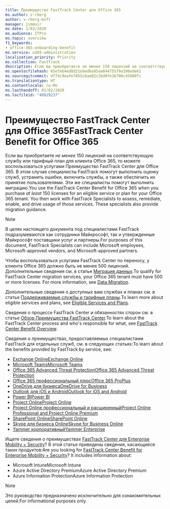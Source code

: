 ```yaml
---
title: Преимущество FastTrack Center для Office 365
ms.author: v-rberg
author: v-rberg-msft
manager: jimmuir
ms.date: 1/03/2020
ms.audience: ITPro
ms.topic: overview
f1_keywords:
- office-365-onboarding-benefit
ms.service: o365-administration
localization_priority: Priority
ms.collection: FastTrack
description: Если вы приобретаете не менее 150 лицензий на соответствующую службу или тарифный план для клиента Office 365, то можете воспользоваться услугами Преимущество FastTrack Center для Office 365. В этом случае специалисты FastTrack помогут выполнить оценку служб, устранить ошибки, включить службы, а также обеспечить их принятие пользователями. Эти же специалисты помогут выполнить миграцию.
ms.openlocfilehash: 65efeb4ed8d21e9ed6a95aa04475579a398ede61
ms.sourcegitcommit: d7f4c9eafe7855c6ae02c2bd0fe3b700c458007c
ms.translationtype: HT
ms.contentlocale: ru-RU
ms.lasthandoff: 01/02/2020
ms.locfileid: "40929237"
---
```

# <a name="fasttrack-center-benefit-for-office-365"></a><span data-ttu-id="1d51b-105">Преимущество FastTrack Center для Office 365</span><span class="sxs-lookup"><span data-stu-id="1d51b-105">FastTrack Center Benefit for Office 365</span></span>

<span data-ttu-id="1d51b-p102">Если вы приобретаете *не менее* 150 лицензий на соответствующую службу или тарифный план для клиента Office 365, то можете воспользоваться услугами Преимущество FastTrack Center для Office 365. В этом случае специалисты FastTrack помогут выполнить оценку служб, устранить ошибки, включить службы, а также обеспечить их принятие пользователями. Эти же специалисты помогут выполнить миграцию.</span><span class="sxs-lookup"><span data-stu-id="1d51b-p102">You use the FastTrack Center Benefit for Office 365 when you purchase  *at least*  150 licenses for an eligible service or plan for your Office 365 tenant. You then work with FastTrack Specialists to assess, remediate, enable, and drive usage of those services. These specialists also provide migration guidance.</span></span> 
  
> [!NOTE]
> <span data-ttu-id="1d51b-109">В целях настоящего документа под специалистами FastTrack подразумеваются как сотрудники Майкрософт, так и утвержденные Майкрософт поставщики услуг и партнеры.</span><span class="sxs-lookup"><span data-stu-id="1d51b-109">For purposes of this document, FastTrack Specialists can include Microsoft employees, Microsoft-approved vendors, and Microsoft-approved partners.</span></span> 
  
<span data-ttu-id="1d51b-p103">Чтобы воспользоваться услугами FastTrack Center по переносу, у клиента Office 365 должно быть не менее 500 лицензий. Дополнительные сведения см. в статье [Миграция данных](O365-data-migration.md).</span><span class="sxs-lookup"><span data-stu-id="1d51b-p103">To qualify for FastTrack Center migration services, your Office 365 tenant must have 500 or more licenses. For more information, see [Data Migration](O365-data-migration.md).</span></span>
  
<span data-ttu-id="1d51b-112">Дополнительные сведения о доступных вам службах и планах см. в статье [Поддерживаемые службы и тарифные планы](M365-eligible-services-and-plans.md).</span><span class="sxs-lookup"><span data-stu-id="1d51b-112">To learn more about eligible services and plans, see [Eligible Services and Plans](M365-eligible-services-and-plans.md).</span></span>
  
<span data-ttu-id="1d51b-113">Сведения о процессе FastTrack Center и обязанностях сторон см. в статье [Обзор Преимущества FastTrack Center](O365-fasttrack-benefit-overview.md).</span><span class="sxs-lookup"><span data-stu-id="1d51b-113">To learn about the FastTrack Center process and who's responsible for what, see [FastTrack Center Benefit Overview](O365-fasttrack-benefit-overview.md).</span></span>

<span data-ttu-id="1d51b-114">Сведения о преимуществах, предоставляемых специалистами FastTrack для отдельных служб, см. в следующих статьях:</span><span class="sxs-lookup"><span data-stu-id="1d51b-114">To learn about the benefits provided by FastTrack by service, see:</span></span>

- [<span data-ttu-id="1d51b-115">Exchange Online</span><span class="sxs-lookup"><span data-stu-id="1d51b-115">Exchange Online</span></span>](O365-fasttrack-responsibilities.md#exchange-online)
- [<span data-ttu-id="1d51b-116">Microsoft Teams</span><span class="sxs-lookup"><span data-stu-id="1d51b-116">Microsoft Teams</span></span>](O365-fasttrack-responsibilities.md#microsoft-teams)
- [<span data-ttu-id="1d51b-117">Office 365 Advanced Threat Protection</span><span class="sxs-lookup"><span data-stu-id="1d51b-117">Office 365 Advanced Threat Protection</span></span>](O365-fasttrack-responsibilities.md#office-365-advanced-threat-protection)
- [<span data-ttu-id="1d51b-118">Office 365 профессиональный плюс</span><span class="sxs-lookup"><span data-stu-id="1d51b-118">Office 365 ProPlus</span></span>](O365-fasttrack-responsibilities.md#office-365-proplus)
- [<span data-ttu-id="1d51b-119">OneDrive для бизнеса</span><span class="sxs-lookup"><span data-stu-id="1d51b-119">OneDrive for Business</span></span>](O365-fasttrack-responsibilities.md#onedrive-for-business)
- [<span data-ttu-id="1d51b-120">Outlook для iOS и Android</span><span class="sxs-lookup"><span data-stu-id="1d51b-120">Outlook for iOS and Android</span></span>](O365-fasttrack-responsibilities.md#outlook-for-ios-and-android)
- [<span data-ttu-id="1d51b-121">Power BI</span><span class="sxs-lookup"><span data-stu-id="1d51b-121">Power BI</span></span>](O365-fasttrack-responsibilities.md#power-bi)
- [<span data-ttu-id="1d51b-122">Project Online</span><span class="sxs-lookup"><span data-stu-id="1d51b-122">Project Online</span></span>](O365-fasttrack-responsibilities.md#project-online)
- [<span data-ttu-id="1d51b-123">Project Online профессиональный и расширенный</span><span class="sxs-lookup"><span data-stu-id="1d51b-123">Project Online Professional and Project Online Premium</span></span>](O365-fasttrack-responsibilities.md#project-online-professional-and-project-online-premium)
- [<span data-ttu-id="1d51b-124">SharePoint Online</span><span class="sxs-lookup"><span data-stu-id="1d51b-124">SharePoint Online</span></span>](O365-fasttrack-responsibilities.md#sharepoint-online)
- [<span data-ttu-id="1d51b-125">Skype для бизнеса Online</span><span class="sxs-lookup"><span data-stu-id="1d51b-125">Skype for Business Online</span></span>](O365-fasttrack-responsibilities.md#skype-for-business-online)
- [<span data-ttu-id="1d51b-126">Yammer корпоративный</span><span class="sxs-lookup"><span data-stu-id="1d51b-126">Yammer Enterprise</span></span>](O365-fasttrack-responsibilities.md#yammer-enterprise)
  
<span data-ttu-id="1d51b-p104">Ищете сведения о преимуществах [FastTrack Center для Enterprise Mobility + Security](EMS-fasttrack-benefit-for-EMS.md)? В этой статье приведены сведения, касающиеся таких продуктов:</span><span class="sxs-lookup"><span data-stu-id="1d51b-p104">Are you looking for [FastTrack Center Benefit for Enterprise Mobility + Security](EMS-fasttrack-benefit-for-EMS.md)? It includes information about:</span></span>
  
- <span data-ttu-id="1d51b-129">Microsoft Intune</span><span class="sxs-lookup"><span data-stu-id="1d51b-129">Microsoft Intune</span></span>    
- <span data-ttu-id="1d51b-130">Azure Active Directory Premium</span><span class="sxs-lookup"><span data-stu-id="1d51b-130">Azure Active Directory Premium</span></span> 
- <span data-ttu-id="1d51b-131">Azure Information Protection</span><span class="sxs-lookup"><span data-stu-id="1d51b-131">Azure Information Protection</span></span>
    
> [!NOTE]
> <span data-ttu-id="1d51b-132">Это руководство предназначено исключительно для ознакомительных целей.</span><span class="sxs-lookup"><span data-stu-id="1d51b-132">For informational purposes only.</span></span> 
